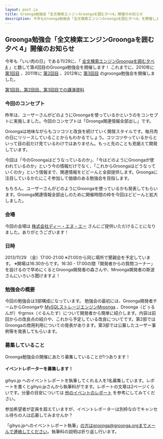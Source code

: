 ```yaml
---
layout: post.ja
title: Groonga勉強会「全文検索エンジンGroongaを囲む夕べ4」開催のお知らせ
description: 今年もGroonga勉強会「全文検索エンジンGroongaを囲む夕べ4」を開催します！
---
```

## Groonga勉強会「全文検索エンジンGroongaを囲む夕べ 4」開催のお知らせ

今年も「いい肉の日」である11/29に、「 [全文検索エンジンGroongaを囲む夕べ
4](http://atnd.org/events/43461)
」と題して第4回目のGroonga勉強会を開催します！
これまでに、2010年に [第1回目](http://atnd.org/events/9234) 、2011年に
[第2回目](http://atnd.org/events/20446) 、2012年に
[第3回目](http://atnd.org/events/33070) のgroonga勉強会を開催しました。

[第1回目、第2回目、第3回目での講演資料](http://groonga.org/ja/publication/)

### 今回のコンセプト

昨年は、ユーザーさんがどのようにGroongaを使っているかというのをコンセプトに実施しました。今回のコンセプトは「Groonga関連情報全部出し」です。

Groongaは地味ながらもコツコツと改良を続けていく開発スタイルです。毎月肉の日にリリースしていることからもわかるでしょう。コツコツやっているからといって目の前だけ見ているわけではありません。もっと先のことも見据えて開発しています。

今回は「今のGroongaはどうなっているのか」、「今はどのようにGroongaが使われているのか」という今の情報だけでなく、「これからGroongaはどうなっていくのか」という情報まで、関連情報をどどーんと全部提供します。Groongaに注目しているかたにこそ参加して価値のある勉強会を目指します。

もちろん、ユーザーさんがどのようにGroongaを使っているかも発表してもらいます。Groonga関連情報全部出しのために開催時間の枠を今回はどどーんと拡大しました。

### 会場

今回の会場は
[株式会社ディー・エヌ・エー](http://dena.com/company/access.html)
さんにご提供いただけることになりました。ありがとうございます！

### 日時

2013/11/29 （金）17:00-21:00
※21:00から同じ場所で懇親会を予定しています。
※開場は16:30からです。16:30 -
17:00の間「開発者からの質問コーナー」を設けるので早めにくるとGroonga開発者の森さんや、Mroonga開発者の斯波さんにいろいろ聞けますよ！

### 勉強会の概要

今回の勉強会は3部構成になっています。
勉強会の最初には、Groonga開発者チームからGroongaや
[MySQLストレージエンジンMroonga](http://mroonga.org/ja/)
、Droonga（どぅるんが）やgrnxx（ぐるんたす）について開発者から簡単に紹介します。内容は前回からの改良点の紹介や、これから予定している改良についてです。第2部ではGroongaの商用利用についての発表があります。第3部では公募したユーザー事例等を発表してもらいます。

### 募集していること

Groonga勉強会の開催にあたり募集していることが1つあります！

#### イベントレポーターを募集します！

gihyo.jp
へのイベントレポートを執筆してくれる人を1名募集しています。レポートを書くとgihyo.jpさんから執筆料がでます。レポートの文章は2ページくらいです。分量の目安については
[他のイベントのレポート](http://gihyo.jp/news/report)
を参考にしてみてください。

参加希望者が定員を超えていますが、イベントレポーターは別枠なのでキャンセル待ちの人は応募してみませんか？

「gihyo.jpへのイベントレポート執筆」の方はgroonga@groonga.orgまでメールで連絡してください。執筆料の説明は折り返し行います。
